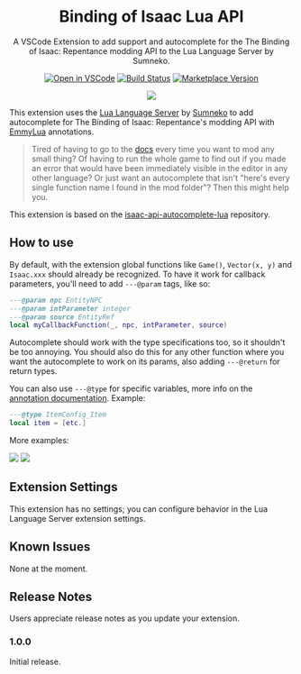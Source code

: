 <div align="center">

# Binding of Isaac Lua API

A VSCode Extension to add support and autocomplete for the The Binding of Isaac: Repentance modding API to the Lua Language Server by Sumneko.

[![Open in VSCode](https://img.shields.io/static/v1?logo=visualstudiocode&label=&message=Open%20in%20Visual%20Studio%20Code&labelColor=2c2c32&color=007acc&logoColor=007acc)](https://open.vscode.dev/Filloax/isaac-lua-api-vscode) [![Build Status](https://github.com/ManticoreGamesInc/vscode-core/workflows/CI/badge.svg)](https://github.com/Filloax/isaac-lua-api-vscode/actions?workflow=CI) [![Marketplace Version](https://img.shields.io/visual-studio-marketplace/v/Filloax.isaac-lua-api-vscode?label=Visual%20Studio%20Marketplace&logo=visual-studio-code "Current Version")](https://marketplace.visualstudio.com/items?itemName=Filloax.isaac-lua-api-vscode)

![](https://i.imgur.com/iZDP2iy.png)

</div>

This extension uses the [Lua Language Server](https://microsoft.github.io/language-server-protocol/) by [Sumneko](https://marketplace.visualstudio.com/items?itemName=sumneko.lua) to add autocomplete for The Binding of Isaac: Repentance's modding API with [EmmyLua](https://github.com/sumneko/lua-language-server/wiki/EmmyLua-Annotations) annotations.

> Tired of having to go to the [docs](https://wofsauge.github.io/IsaacDocs/rep/) every time you want to mod any small thing? Of having to run the whole game to find out if you made an error that would have been immediately visible in the editor in any other language? Or just want an autocomplete that isn't "here's every single function name I found in the mod folder"? Then this might help you.

This extension is based on the [isaac-api-autocomplete-lua](https://github.com/filloax/isaac-api-autocomplete-lua) repository.

## How to use

By default, with the extension global functions like `Game()`, `Vector(x, y)` and `Isaac.xxx` should already be recognized. To have it work for callback parameters, you'll need to add `---@param` tags, like so:

```Lua
---@param npc EntityNPC
---@param intParameter integer
---@param source EntityRef
local myCallbackFunction(_, npc, intParameter, source)
```

Autocomplete should work with the type specifications too, so it shouldn't be too annoying. You should also do this for any other function where you want the autocomplete to work on its params, also adding `---@return` for return types.

You can also use `---@type` for specific variables, more info on the [annotation documentation](https://github.com/sumneko/lua-language-server/wiki/EmmyLua-Annotations). Example:

```Lua
---@type ItemConfig_Item
local item = [etc.]
```

More examples:

![](https://i.imgur.com/1BiL3CE.png)
![](https://i.imgur.com/WnC5IFv.png)

## Extension Settings

This extension has no settings; you can configure behavior in the Lua Language Server extension settings.

## Known Issues

None at the moment.

## Release Notes

Users appreciate release notes as you update your extension.

### 1.0.0

Initial release.